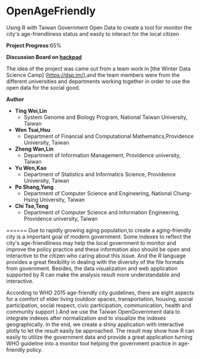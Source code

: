 # OpenAgeFriendly
Using R with Taiwan Government Open Data to create a tool   for monitor the city's age-friendliness status and easily to interact for the local citizen

**Project Progress**:65%

**Discussion Board on [hackpad](https://dsp.hackpad.com/ivLa4Zookfn)**

The idea of the project was came out from a team work in [the Winter Data Science Camp] (https://dsp.im/),and the team members were from the different universities and departments working together in order to use the open data for the social good.

**Author**

- **Ting Wei,Lin**
  - System Genome and Biology Program, National Taiwan University, Taiwan
- **Wen Tsai,Hsu**
  - Department of Financial and Computational Mathematics,Providence University, Taiwan
- **Zheng Wan,Lin**
  - Department of Information Management, Providence university, Taiwan
- **Yu Wen,Kao**
  - Department of Statistics and Informatics Science, Providence University, Taiwan
- **Po Shang,Yang**
  - Department of Computer Science and Engineering, National Chung-Hsing University, Taiwan
- **Chi Tse,Teng**
  - Department of Computer Science and Information Engineering, Providence university, Taiwan

======
Due to rapidly growing aging population,to create a aging-friendly city is a important goal of modern government. Some indexes to reflect the city's age-friendliness may help the local government to monitor and improve the policy practice and these information also should be open and interactive to the citizen who caring about this issue. And the R language provides a great flexibility in dealing with the diversity of the file formats from government. Besides, the data visualization and web application supported by R can make the analysis result more understandable and interactive.

According to WHO 2015 age-friendly city guidelines, there are eight aspects for a comfort of elder living (outdoor spaces, transportation, housing, social participation, social respect, civic participation, communication, health and community support ).And we use the Taiwan OpenGovernment data to integrate indexes  after normalization and to visualize the indexes geographically. In the end, we create a shiny application with interactive plotly to let the result easily be approached. The result may show how R can easily to utilize the government data and provide a great application turning WHO guideline into a monitor tool helping the government practice in age-friendly policy.
